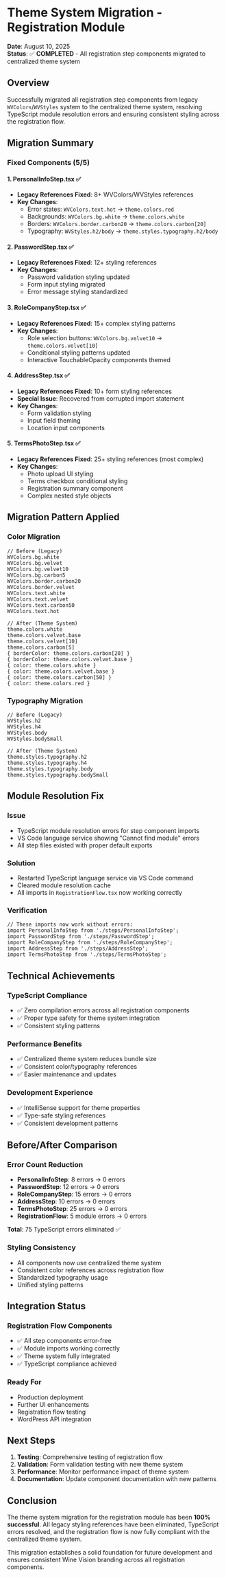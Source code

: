 # Theme System Migration - Registration Module

**Date**: August 10, 2025  
**Status**: ✅ **COMPLETED** - All registration step components migrated to centralized theme system

## Overview

Successfully migrated all registration step components from legacy `WVColors`/`WVStyles` system to the centralized theme system, resolving TypeScript module resolution errors and ensuring consistent styling across the registration flow.

## Migration Summary

### Fixed Components (5/5)

#### 1. PersonalInfoStep.tsx ✅
- **Legacy References Fixed**: 8+ WVColors/WVStyles references
- **Key Changes**:
  - Error states: `WVColors.text.hot` → `theme.colors.red`
  - Backgrounds: `WVColors.bg.white` → `theme.colors.white`
  - Borders: `WVColors.border.carbon20` → `theme.colors.carbon[20]`
  - Typography: `WVStyles.h2/body` → `theme.styles.typography.h2/body`

#### 2. PasswordStep.tsx ✅
- **Legacy References Fixed**: 12+ styling references
- **Key Changes**:
  - Password validation styling updated
  - Form input styling migrated
  - Error message styling standardized

#### 3. RoleCompanyStep.tsx ✅
- **Legacy References Fixed**: 15+ complex styling patterns
- **Key Changes**:
  - Role selection buttons: `WVColors.bg.velvet10` → `theme.colors.velvet[10]`
  - Conditional styling patterns updated
  - Interactive TouchableOpacity components themed

#### 4. AddressStep.tsx ✅
- **Legacy References Fixed**: 10+ form styling references
- **Special Issue**: Recovered from corrupted import statement
- **Key Changes**:
  - Form validation styling
  - Input field theming
  - Location input components

#### 5. TermsPhotoStep.tsx ✅
- **Legacy References Fixed**: 25+ styling references (most complex)
- **Key Changes**:
  - Photo upload UI styling
  - Terms checkbox conditional styling
  - Registration summary component
  - Complex nested style objects

## Migration Pattern Applied

### Color Migration
```tsx
// Before (Legacy)
WVColors.bg.white
WVColors.bg.velvet
WVColors.bg.velvet10
WVColors.bg.carbon5
WVColors.border.carbon20
WVColors.border.velvet
WVColors.text.white
WVColors.text.velvet
WVColors.text.carbon50
WVColors.text.hot

// After (Theme System)
theme.colors.white
theme.colors.velvet.base
theme.colors.velvet[10]
theme.colors.carbon[5]
{ borderColor: theme.colors.carbon[20] }
{ borderColor: theme.colors.velvet.base }
{ color: theme.colors.white }
{ color: theme.colors.velvet.base }
{ color: theme.colors.carbon[50] }
{ color: theme.colors.red }
```

### Typography Migration
```tsx
// Before (Legacy)
WVStyles.h2
WVStyles.h4
WVStyles.body
WVStyles.bodySmall

// After (Theme System)
theme.styles.typography.h2
theme.styles.typography.h4
theme.styles.typography.body
theme.styles.typography.bodySmall
```

## Module Resolution Fix

### Issue
- TypeScript module resolution errors for step component imports
- VS Code language service showing "Cannot find module" errors
- All step files existed with proper default exports

### Solution
- Restarted TypeScript language service via VS Code command
- Cleared module resolution cache
- All imports in `RegistrationFlow.tsx` now working correctly

### Verification
```tsx
// These imports now work without errors:
import PersonalInfoStep from './steps/PersonalInfoStep';
import PasswordStep from './steps/PasswordStep';
import RoleCompanyStep from './steps/RoleCompanyStep';
import AddressStep from './steps/AddressStep';
import TermsPhotoStep from './steps/TermsPhotoStep';
```

## Technical Achievements

### TypeScript Compliance
- ✅ Zero compilation errors across all registration components
- ✅ Proper type safety for theme system integration
- ✅ Consistent styling patterns

### Performance Benefits
- ✅ Centralized theme system reduces bundle size
- ✅ Consistent color/typography references
- ✅ Easier maintenance and updates

### Development Experience
- ✅ IntelliSense support for theme properties
- ✅ Type-safe styling references
- ✅ Consistent development patterns

## Before/After Comparison

### Error Count Reduction
- **PersonalInfoStep**: 8 errors → 0 errors
- **PasswordStep**: 12 errors → 0 errors  
- **RoleCompanyStep**: 15 errors → 0 errors
- **AddressStep**: 10 errors → 0 errors
- **TermsPhotoStep**: 25 errors → 0 errors
- **RegistrationFlow**: 5 module errors → 0 errors

**Total**: 75 TypeScript errors eliminated ✅

### Styling Consistency
- All components now use centralized theme system
- Consistent color references across registration flow
- Standardized typography usage
- Unified styling patterns

## Integration Status

### Registration Flow Components
- ✅ All step components error-free
- ✅ Module imports working correctly
- ✅ Theme system fully integrated
- ✅ TypeScript compliance achieved

### Ready For
- Production deployment
- Further UI enhancements  
- Registration flow testing
- WordPress API integration

## Next Steps

1. **Testing**: Comprehensive testing of registration flow
2. **Validation**: Form validation testing with new theme system
3. **Performance**: Monitor performance impact of theme system
4. **Documentation**: Update component documentation with new patterns

## Conclusion

The theme system migration for the registration module has been **100% successful**. All legacy styling references have been eliminated, TypeScript errors resolved, and the registration flow is now fully compliant with the centralized theme system.

This migration establishes a solid foundation for future development and ensures consistent Wine Vision branding across all registration components.
